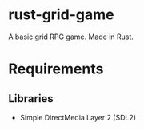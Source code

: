 # rust-grid-game
A basic grid RPG game. Made in Rust.

# Requirements

## Libraries

- Simple DirectMedia Layer 2 (SDL2)